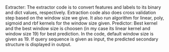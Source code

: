 Extracter: The extractor code is to convert features and labels to its binary and dict values, respectively. Extraction code also does cross validation step based on the window size we give. It also run algorithm for linear, poly, sigmoid and rbf kernels for the window size given.
Predictor: Best kernel and the best window size is choosen (in my case its linear kernel and window size 19) for best prediction. In the code, default window size is given as 19. If query sequence is given as input, the predicted secondary structure is displayed in output.
